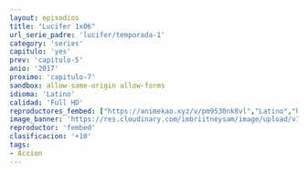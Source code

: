 ```yaml
---
layout: episodios
title: "Lucifer 1x06"
url_serie_padre: 'lucifer/temporada-1'
category: 'series'
capitulo: 'yes'
prev: 'capitulo-5'
anio: '2017'
proximo: 'capitulo-7'
sandbox: allow-same-origin allow-forms
idioma: 'Latino'
calidad: 'Full HD'
reproductores_fembed: ["https://animekao.xyz/v/pm9530nk8vl","Latino","https://feurl.com/v/4d9j2qeryv1","Latino","https://myurlshort.live/v/djy-8sxjjelx1-e","Latino","https://fembad.net/v/j718-hdkq687z26","Latino","https://digiload.co/e/kvmjuHg2P8","Latino"]
image_banner: 'https://res.cloudinary.com/imbriitneysam/image/upload/v1546476989/punisher-banner-min.jpg'
reproductor: 'fembed'
clasificacion: '+10'
tags:
- Accion
---
```












